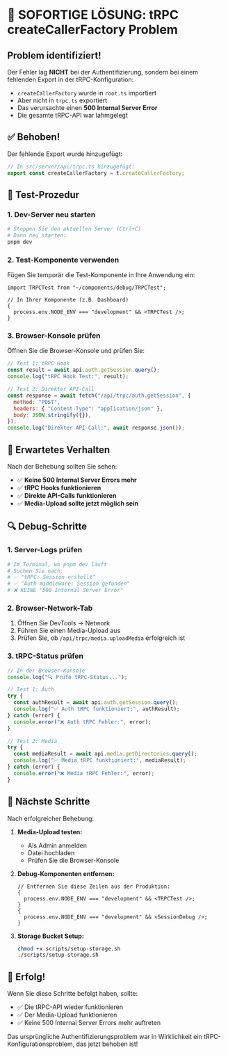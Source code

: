 # 🔧 SOFORTIGE LÖSUNG: tRPC createCallerFactory Problem

## Problem identifiziert!

Der Fehler lag **NICHT** bei der Authentifizierung, sondern bei einem fehlenden Export in der tRPC-Konfiguration:

- `createCallerFactory` wurde in `root.ts` importiert
- Aber nicht in `trpc.ts` exportiert
- Das verursachte einen **500 Internal Server Error**
- Die gesamte tRPC-API war lahmgelegt

## ✅ Behoben!

Der fehlende Export wurde hinzugefügt:

```typescript
// In src/server/api/trpc.ts hinzugefügt:
export const createCallerFactory = t.createCallerFactory;
```

## 🧪 Test-Prozedur

### 1. Dev-Server neu starten

```bash
# Stoppen Sie den aktuellen Server (Ctrl+C)
# Dann neu starten:
pnpm dev
```

### 2. Test-Komponente verwenden

Fügen Sie temporär die Test-Komponente in Ihre Anwendung ein:

```tsx
import TRPCTest from "~/components/debug/TRPCTest";

// In Ihrer Komponente (z.B. Dashboard)
{
  process.env.NODE_ENV === "development" && <TRPCTest />;
}
```

### 3. Browser-Konsole prüfen

Öffnen Sie die Browser-Konsole und prüfen Sie:

```javascript
// Test 1: tRPC Hook
const result = await api.auth.getSession.query();
console.log("tRPC Hook Test:", result);

// Test 2: Direkter API-Call
const response = await fetch("/api/trpc/auth.getSession", {
  method: "POST",
  headers: { "Content-Type": "application/json" },
  body: JSON.stringify({}),
});
console.log("Direkter API-Call:", await response.json());
```

## 🎯 Erwartetes Verhalten

Nach der Behebung sollten Sie sehen:

- ✅ **Keine 500 Internal Server Errors mehr**
- ✅ **tRPC Hooks funktionieren**
- ✅ **Direkte API-Calls funktionieren**
- ✅ **Media-Upload sollte jetzt möglich sein**

## 🔍 Debug-Schritte

### 1. Server-Logs prüfen

```bash
# Im Terminal, wo pnpm dev läuft
# Suchen Sie nach:
# ✅ "tRPC: Session erstellt"
# ✅ "Auth middleware: Session gefunden"
# ❌ KEINE "500 Internal Server Error"
```

### 2. Browser-Network-Tab

1. Öffnen Sie DevTools → Network
2. Führen Sie einen Media-Upload aus
3. Prüfen Sie, ob `/api/trpc/media.uploadMedia` erfolgreich ist

### 3. tRPC-Status prüfen

```javascript
// In der Browser-Konsole
console.log("🔍 Prüfe tRPC-Status...");

// Test 1: Auth
try {
  const authResult = await api.auth.getSession.query();
  console.log("✅ Auth tRPC funktioniert:", authResult);
} catch (error) {
  console.error("❌ Auth tRPC Fehler:", error);
}

// Test 2: Media
try {
  const mediaResult = await api.media.getDirectories.query();
  console.log("✅ Media tRPC funktioniert:", mediaResult);
} catch (error) {
  console.error("❌ Media tRPC Fehler:", error);
}
```

## 🚀 Nächste Schritte

Nach erfolgreicher Behebung:

1. **Media-Upload testen:**
   - Als Admin anmelden
   - Datei hochladen
   - Prüfen Sie die Browser-Konsole

2. **Debug-Komponenten entfernen:**

   ```tsx
   // Entfernen Sie diese Zeilen aus der Produktion:
   {
     process.env.NODE_ENV === "development" && <TRPCTest />;
   }
   {
     process.env.NODE_ENV === "development" && <SessionDebug />;
   }
   ```

3. **Storage Bucket Setup:**
   ```bash
   chmod +x scripts/setup-storage.sh
   ./scripts/setup-storage.sh
   ```

## 🎉 Erfolg!

Wenn Sie diese Schritte befolgt haben, sollte:

- ✅ Die tRPC-API wieder funktionieren
- ✅ Der Media-Upload funktionieren
- ✅ Keine 500 Internal Server Errors mehr auftreten

Das ursprüngliche Authentifizierungsproblem war in Wirklichkeit ein tRPC-Konfigurationsproblem, das jetzt behoben ist!

